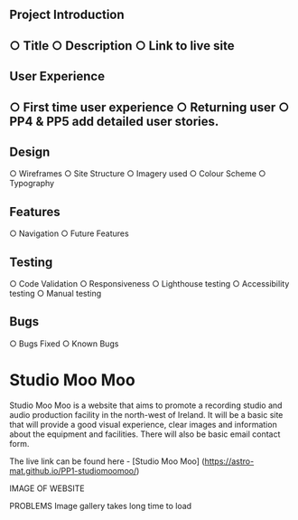 <h2>Project Introduction<h2>
○ Title
○ Description
○ Link to live site
<h2>User Experience<h2>
○ First time user experience
○ Returning user
○ PP4 & PP5 add detailed user stories.
<h2>Design</h2>
○ Wireframes
○ Site Structure
○ Imagery used
○ Colour Scheme
○ Typography
<h2>Features</h2>
○ Navigation
○ Future Features
<h2>Testing</h2>
○ Code Validation
○ Responsiveness
○ Lighthouse testing
○ Accessibility testing
○ Manual testing
<h2>Bugs</h2>
○ Bugs Fixed
○ Known Bugs

# Studio Moo Moo

Studio Moo Moo is a website that aims to promote a recording studio and audio production facility in the north-west of Ireland. It will be a basic site that will provide a good visual experience, clear images and information about the equipment and facilities. There will also be basic email contact form.

The live link can be found here - [Studio Moo Moo] (https://astro-mat.github.io/PP1-studiomoomoo/)

IMAGE OF WEBSITE







PROBLEMS
Image gallery takes long time to load
